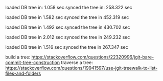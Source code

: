 loaded DB tree  in:   1.058 sec
synced the tree in: 258.322 sec

loaded DB tree in 1.582 sec
synced the tree in 452.319 sec

loaded DB tree in 1.492 sec
synced the tree in 430.702 sec

loaded DB tree in 2.012 sec
synced the tree in 249.232 sec

loaded DB tree in 1.516 sec
synced the tree in 267.347 sec

build a tree: https://stackoverflow.com/questions/22320996/jgit-bare-commit-tree-construction
traverse a tree: https://stackoverflow.com/questions/19941597/use-jgit-treewalk-to-list-files-and-folders
